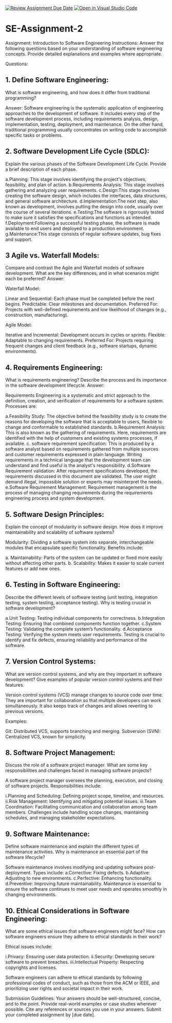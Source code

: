 [![Review Assignment Due Date](https://classroom.github.com/assets/deadline-readme-button-24ddc0f5d75046c5622901739e7c5dd533143b0c8e959d652212380cedb1ea36.svg)](https://classroom.github.com/a/-ucQIGTc)
[![Open in Visual Studio Code](https://classroom.github.com/assets/open-in-vscode-718a45dd9cf7e7f842a935f5ebbe5719a5e09af4491e668f4dbf3b35d5cca122.svg)](https://classroom.github.com/online_ide?assignment_repo_id=15173160&assignment_repo_type=AssignmentRepo)
# SE-Assignment-2

Assignment: Introduction to Software Engineering
Instructions:
Answer the following questions based on your understanding of software engineering concepts. Provide detailed explanations and examples where appropriate.

Questions:
## 1. Define Software Engineering:

What is software engineering, and how does it differ from traditional programming?

Answer: Software engineering is the systematic application of engineering approaches to the development of software. It includes every step of the software development process, including requirements analysis, design, implementation, testing, deployment, and maintenance. On the other hand, traditional programming usually concentrates on writing code to accomplish specific tasks or problems.





## 2. Software Development Life Cycle (SDLC):

Explain the various phases of the Software Development Life Cycle. Provide a brief description of each phase.


a.Planning: This stage involves identifying the project's objectives, feasibility, and plan of action.
b.Requirements Analysis: This stage involves gathering and analyzing user requirements.
c.Design:This stage involves creating the software design, which includes the interfaces, data structures, and general software architecture.
d.Implementation:The next step, also known as development, involves putting the design into code, usually over the course of several iterations.
e.Testing:The software is rigorously tested to make sure it satisfies the specifications and functions as intended.
f.Deployment:Following a successful testing phase, the software is made available to end users and deployed to a production environment.
g.Maintenance:This stage consists of regular software updates, bug fixes and support.





## 3 Agile vs. Waterfall Models:
Compare and contrast the Agile and Waterfall models of software development. What are the key differences, and in what scenarios might each be preferred?
Answer:

Waterfall Model:

Linear and Sequential: Each phase must be completed before the next begins.
Predictable: Clear milestones and documentation.
Preferred For: Projects with well-defined requirements and low likelihood of changes (e.g., construction, manufacturing).

Agile Model:

Iterative and Incremental: Development occurs in cycles or sprints.
Flexible: Adaptable to changing requirements.
Preferred For: Projects requiring frequent changes and client feedback (e.g., software startups, dynamic environments).




## 4. Requirements Engineering:

What is requirements engineering? Describe the process and its importance in the software development lifecycle.
Answer:


Requirements Engineering is a systematic and strict approach to the definition, creation, and verification of requirements for a software system.
Processes are: 

a.Feasibility Study: The objective behind the feasibility study is to create the reasons for developing the software that is acceptable to users, flexible to change and conformable to established standards.
b.Requirement Analysis: This is also known as the gathering of requirements. Here, requirements are identified with the help of customers and existing systems processes, if available.
c. software requirement specification: This is produced by a software analyst based on requirements gathered from multiple sources and customer requirements expressed in plain language. Writing requirements in a technical language that the development team can understand and find useful is the analyst's responsibility.
d.Software Requirement validation: After requirement specifications developed, the requirements discussed in this document are validated. The user might demand illegal, impossible solution or experts may misinterpret the needs. 
e.Software Requirement Management: Requirement management is the process of managing changing requirements during the requirements engineering process and system development.


## 5. Software Design Principles:

Explain the concept of modularity in software design. How does it improve maintainability and scalability of software systems?

Modularity: Dividing a software system into separate, interchangeable modules that encapsulate specific functionality. Benefits include:

a. Maintainability: Parts of the system can be updated or fixed more easily without affecting other parts.
b. Scalability: Makes it easier to scale current features or add new ones.

## 6. Testing in Software Engineering:

Describe the different levels of software testing (unit testing, integration testing, system testing, acceptance testing). Why is testing crucial in software development?

a.Unit Testing: Testing individual components for correctness.
b.Integration Testing: Ensuring that combined components function together.
c.System Testing: Validating the complete system’s functionality.
d.Acceptance Testing: Verifying the system meets user requirements.
Testing is crucial to identify and fix defects, ensuring reliability and performance of the software.



## 7. Version Control Systems:

What are version control systems, and why are they important in software development? Give examples of popular version control systems and their features.


Version control systems (VCS) manage changes to source code over time. They are important for collaboration so that multiple developers can work simultaneously.
It also keeps track of changes and allows reverting to previous versions.

Examples:

Git: Distributed VCS, supports branching and merging.
Subversion (SVN): Centralized VCS, known for simplicity.

## 8. Software Project Management:

Discuss the role of a software project manager. What are some key responsibilities and challenges faced in managing software projects?

A software project manager oversees the planning, execution, and closing of software projects. Responsibilities include:

i.Planning and Scheduling: Defining project scope, timeline, and resources.
ii.Risk Management: Identifying and mitigating potential issues.
iii.Team Coordination: Facilitating communication and collaboration among team members.
Challenges include handling scope changes, maintaining schedules, and managing stakeholder expectations.



## 9. Software Maintenance:

Define software maintenance and explain the different types of maintenance activities. Why is maintenance an essential part of the software lifecycle?

Software maintenance involves modifying and updating software post-deployment. Types include:
a.Corrective: Fixing defects.
b.Adaptive: Adjusting to new environments.
c.Perfective: Enhancing functionality.
d.Preventive: Improving future maintainability.
Maintenance is essential to ensure the software continues to meet user needs and operates smoothly in changing environments.



## 10. Ethical Considerations in Software Engineering:

What are some ethical issues that software engineers might face? How can software engineers ensure they adhere to ethical standards in their work?


Ethical issues include:

i.Privacy: Ensuring user data protection.
ii.Security: Developing secure software to prevent breaches.
iii.Intellectual Property: Respecting copyrights and licenses.

Software engineers can adhere to ethical standards by following professional codes of conduct, such as those from the ACM or IEEE, and prioritizing user rights and societal impact in their work.



Submission Guidelines:
Your answers should be well-structured, concise, and to the point.
Provide real-world examples or case studies wherever possible.
Cite any references or sources you use in your answers.
Submit your completed assignment by [due date].

